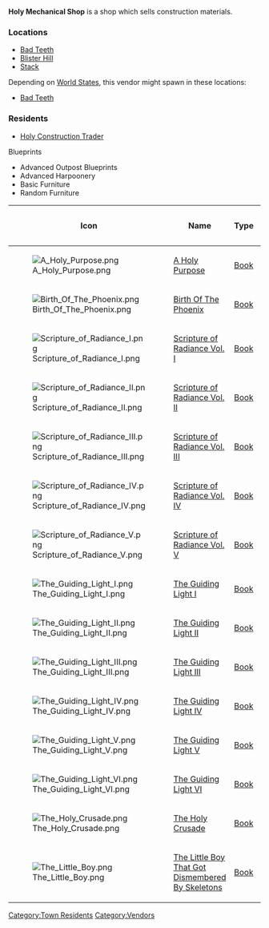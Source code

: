**Holy Mechanical Shop** is a shop which sells construction materials.

### Locations

- [Bad Teeth](Bad_Teeth.md "wikilink")
- [Blister Hill](Blister_Hill.md "wikilink")
- [Stack](Stack.md "wikilink")

Depending on [World States](World_States.md "wikilink"), this vendor might
spawn in these locations:

- [Bad Teeth](Bad_Teeth.md "wikilink")

### Residents

- [Holy Construction Trader](Holy_Construction_Trader.md "wikilink")

Blueprints

- Advanced Outpost Blueprints
- Advanced Harpoonery
- Basic Furniture
- Random Furniture

<table>
<thead>
<tr class="header">
<th><p>Icon</p></th>
<th><p>Name</p></th>
<th><p>Type</p></th>
<th><p>Average Price</p></th>
<th><p>Chance</p></th>
</tr>
</thead>
<tbody>
<tr class="odd">
<td><figure>
<img src="A_Holy_Purpose.png" title="A_Holy_Purpose.png" />
<figcaption>A_Holy_Purpose.png</figcaption>
</figure></td>
<td><p><a href="A_Holy_Purpose" title="wikilink">A Holy
Purpose</a></p></td>
<td><p><a href="Lore_Books" title="wikilink">Book</a></p></td>
<td><p>c.90</p></td>
<td></td>
</tr>
<tr class="even">
<td><figure>
<img src="Birth_Of_The_Phoenix.png" title="Birth_Of_The_Phoenix.png" />
<figcaption>Birth_Of_The_Phoenix.png</figcaption>
</figure></td>
<td><p><a href="Birth_Of_The_Phoenix" title="wikilink">Birth Of The
Phoenix</a></p></td>
<td><p><a href="Lore_Books" title="wikilink">Book</a></p></td>
<td><p>c.90</p></td>
<td></td>
</tr>
<tr class="odd">
<td><figure>
<img src="Scripture_of_Radiance_I.png"
title="Scripture_of_Radiance_I.png" />
<figcaption>Scripture_of_Radiance_I.png</figcaption>
</figure></td>
<td><p><a href="Scripture_of_Radiance_Series" title="wikilink">Scripture
of Radiance Vol. I</a></p></td>
<td><p><a href="Lore_Books" title="wikilink">Book</a></p></td>
<td></td>
<td></td>
</tr>
<tr class="even">
<td><figure>
<img src="Scripture_of_Radiance_II.png"
title="Scripture_of_Radiance_II.png" />
<figcaption>Scripture_of_Radiance_II.png</figcaption>
</figure></td>
<td><p><a href="Scripture_of_Radiance_Series" title="wikilink">Scripture
of Radiance Vol. II</a></p></td>
<td><p><a href="Lore_Books" title="wikilink">Book</a></p></td>
<td><p>c.90</p></td>
<td></td>
</tr>
<tr class="odd">
<td><figure>
<img src="Scripture_of_Radiance_III.png"
title="Scripture_of_Radiance_III.png" />
<figcaption>Scripture_of_Radiance_III.png</figcaption>
</figure></td>
<td><p><a href="Scripture_of_Radiance_Series" title="wikilink">Scripture
of Radiance Vol. III</a></p></td>
<td><p><a href="Lore_Books" title="wikilink">Book</a></p></td>
<td><p>c.90</p></td>
<td></td>
</tr>
<tr class="even">
<td><figure>
<img src="Scripture_of_Radiance_IV.png"
title="Scripture_of_Radiance_IV.png" />
<figcaption>Scripture_of_Radiance_IV.png</figcaption>
</figure></td>
<td><p><a href="Scripture_of_Radiance_Series" title="wikilink">Scripture
of Radiance Vol. IV</a></p></td>
<td><p><a href="Lore_Books" title="wikilink">Book</a></p></td>
<td></td>
<td></td>
</tr>
<tr class="odd">
<td><figure>
<img src="Scripture_of_Radiance_V.png"
title="Scripture_of_Radiance_V.png" />
<figcaption>Scripture_of_Radiance_V.png</figcaption>
</figure></td>
<td><p><a href="Scripture_of_Radiance_Series" title="wikilink">Scripture
of Radiance Vol. V</a></p></td>
<td><p><a href="Lore_Books" title="wikilink">Book</a></p></td>
<td><p>c.90</p></td>
<td></td>
</tr>
<tr class="even">
<td><figure>
<img src="The_Guiding_Light_I.png" title="The_Guiding_Light_I.png" />
<figcaption>The_Guiding_Light_I.png</figcaption>
</figure></td>
<td><p><a href="The_Guiding_Light_Series" title="wikilink">The Guiding
Light I</a></p></td>
<td><p><a href="Lore_Books" title="wikilink">Book</a></p></td>
<td></td>
<td></td>
</tr>
<tr class="odd">
<td><figure>
<img src="The_Guiding_Light_II.png" title="The_Guiding_Light_II.png" />
<figcaption>The_Guiding_Light_II.png</figcaption>
</figure></td>
<td><p><a href="The_Guiding_Light_Series" title="wikilink">The Guiding
Light II</a></p></td>
<td><p><a href="Lore_Books" title="wikilink">Book</a></p></td>
<td></td>
<td></td>
</tr>
<tr class="even">
<td><figure>
<img src="The_Guiding_Light_III.png"
title="The_Guiding_Light_III.png" />
<figcaption>The_Guiding_Light_III.png</figcaption>
</figure></td>
<td><p><a href="The_Guiding_Light_Series" title="wikilink">The Guiding
Light III</a></p></td>
<td><p><a href="Lore_Books" title="wikilink">Book</a></p></td>
<td></td>
<td></td>
</tr>
<tr class="odd">
<td><figure>
<img src="The_Guiding_Light_IV.png" title="The_Guiding_Light_IV.png" />
<figcaption>The_Guiding_Light_IV.png</figcaption>
</figure></td>
<td><p><a href="The_Guiding_Light_Series" title="wikilink">The Guiding
Light IV</a></p></td>
<td><p><a href="Lore_Books" title="wikilink">Book</a></p></td>
<td><p>c.60</p></td>
<td></td>
</tr>
<tr class="even">
<td><figure>
<img src="The_Guiding_Light_V.png" title="The_Guiding_Light_V.png" />
<figcaption>The_Guiding_Light_V.png</figcaption>
</figure></td>
<td><p><a href="The_Guiding_Light_Series" title="wikilink">The Guiding
Light V</a></p></td>
<td><p><a href="Lore_Books" title="wikilink">Book</a></p></td>
<td></td>
<td></td>
</tr>
<tr class="odd">
<td><figure>
<img src="The_Guiding_Light_VI.png" title="The_Guiding_Light_VI.png" />
<figcaption>The_Guiding_Light_VI.png</figcaption>
</figure></td>
<td><p><a href="The_Guiding_Light_Series" title="wikilink">The Guiding
Light VI</a></p></td>
<td><p><a href="Lore_Books" title="wikilink">Book</a></p></td>
<td></td>
<td></td>
</tr>
<tr class="even">
<td><figure>
<img src="The_Holy_Crusade.png" title="The_Holy_Crusade.png" />
<figcaption>The_Holy_Crusade.png</figcaption>
</figure></td>
<td><p><a href="The_Holy_Crusade" title="wikilink">The Holy
Crusade</a></p></td>
<td><p><a href="Lore_Books" title="wikilink">Book</a></p></td>
<td></td>
<td></td>
</tr>
<tr class="odd">
<td><figure>
<img src="The_Little_Boy.png" title="The_Little_Boy.png" />
<figcaption>The_Little_Boy.png</figcaption>
</figure></td>
<td><p><a href="The_Little_Boy_That_Got_Dismembered_By_Skeletons"
title="wikilink">The Little Boy That Got Dismembered By
Skeletons</a></p></td>
<td><p><a href="Lore_Books" title="wikilink">Book</a></p></td>
<td><p>c.20</p></td>
<td></td>
</tr>
</tbody>
</table>

[Category:Town Residents](Category:Town_Residents "wikilink")
[Category:Vendors](Category:Vendors "wikilink")